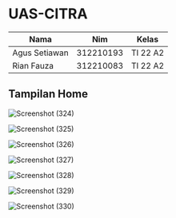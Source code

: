 # UAS-CITRA

| Nama  |  Nim | Kelas |
| ------------- | ------------- |------------- |
| Agus Setiawan  | 312210193 | TI 22 A2 |
| Rian Fauza  | 312210083 | TI 22 A2 |

## Tampilan Home
![Screenshot (324)](https://github.com/RianFauza/UAS-CITRA/assets/115542822/14dcf82f-21cb-450d-b64d-7acdcc4f368c)


![Screenshot (325)](https://github.com/RianFauza/UAS-CITRA/assets/115542822/4984b8d8-a097-4397-9aa0-68814f81cfc6)

![Screenshot (326)](https://github.com/RianFauza/UAS-CITRA/assets/115542822/705added-7514-49b2-84dd-b34fa611a9c3)

![Screenshot (327)](https://github.com/RianFauza/UAS-CITRA/assets/115542822/0f2c2afd-2b54-4dca-8390-148c9f6fce8f)

![Screenshot (328)](https://github.com/RianFauza/UAS-CITRA/assets/115542822/6beb1a9f-18fe-4ea5-ae8b-e0568bf2e2cb)

![Screenshot (329)](https://github.com/RianFauza/UAS-CITRA/assets/115542822/7a69f38f-876e-46b4-8be5-91c1237eab0c)

![Screenshot (330)](https://github.com/RianFauza/UAS-CITRA/assets/115542822/f51d2f99-98e0-43b6-8c28-b60ef58ea1c8)

